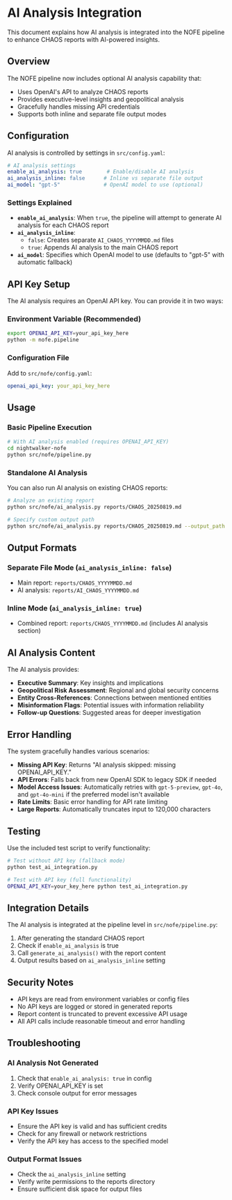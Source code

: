 # AI Analysis Integration

This document explains how AI analysis is integrated into the NOFE pipeline to enhance CHAOS reports with AI-powered insights.

## Overview

The NOFE pipeline now includes optional AI analysis capability that:
- Uses OpenAI's API to analyze CHAOS reports
- Provides executive-level insights and geopolitical analysis
- Gracefully handles missing API credentials
- Supports both inline and separate file output modes

## Configuration

AI analysis is controlled by settings in `src/config.yaml`:

```yaml
# AI analysis settings
enable_ai_analysis: true        # Enable/disable AI analysis
ai_analysis_inline: false      # Inline vs separate file output
ai_model: "gpt-5"              # OpenAI model to use (optional)
```

### Settings Explained

- **`enable_ai_analysis`**: When `true`, the pipeline will attempt to generate AI analysis for each CHAOS report
- **`ai_analysis_inline`**: 
  - `false`: Creates separate `AI_CHAOS_YYYYMMDD.md` files
  - `true`: Appends AI analysis to the main CHAOS report
- **`ai_model`**: Specifies which OpenAI model to use (defaults to "gpt-5" with automatic fallback)

## API Key Setup

The AI analysis requires an OpenAI API key. You can provide it in two ways:

### Environment Variable (Recommended)
```bash
export OPENAI_API_KEY=your_api_key_here
python -m nofe.pipeline
```

### Configuration File
Add to `src/nofe/config.yaml`:
```yaml
openai_api_key: your_api_key_here
```

## Usage

### Basic Pipeline Execution
```bash
# With AI analysis enabled (requires OPENAI_API_KEY)
cd nightwalker-nofe
python src/nofe/pipeline.py
```

### Standalone AI Analysis
You can also run AI analysis on existing CHAOS reports:

```bash
# Analyze an existing report
python src/nofe/ai_analysis.py reports/CHAOS_20250819.md

# Specify custom output path
python src/nofe/ai_analysis.py reports/CHAOS_20250819.md --output_path custom_analysis.md
```

## Output Formats

### Separate File Mode (`ai_analysis_inline: false`)
- Main report: `reports/CHAOS_YYYYMMDD.md`
- AI analysis: `reports/AI_CHAOS_YYYYMMDD.md`

### Inline Mode (`ai_analysis_inline: true`)
- Combined report: `reports/CHAOS_YYYYMMDD.md` (includes AI analysis section)

## AI Analysis Content

The AI analysis provides:
- **Executive Summary**: Key insights and implications
- **Geopolitical Risk Assessment**: Regional and global security concerns
- **Entity Cross-References**: Connections between mentioned entities
- **Misinformation Flags**: Potential issues with information reliability
- **Follow-up Questions**: Suggested areas for deeper investigation

## Error Handling

The system gracefully handles various scenarios:

- **Missing API Key**: Returns "AI analysis skipped: missing OPENAI_API_KEY."
- **API Errors**: Falls back from new OpenAI SDK to legacy SDK if needed
- **Model Access Issues**: Automatically retries with `gpt-5-preview`, `gpt-4o`, and `gpt-4o-mini` if the preferred model isn't available
- **Rate Limits**: Basic error handling for API rate limiting
- **Large Reports**: Automatically truncates input to 120,000 characters

## Testing

Use the included test script to verify functionality:

```bash
# Test without API key (fallback mode)
python test_ai_integration.py

# Test with API key (full functionality)
OPENAI_API_KEY=your_key_here python test_ai_integration.py
```

## Integration Details

The AI analysis is integrated at the pipeline level in `src/nofe/pipeline.py`:

1. After generating the standard CHAOS report
2. Check if `enable_ai_analysis` is true
3. Call `generate_ai_analysis()` with the report content
4. Output results based on `ai_analysis_inline` setting

## Security Notes

- API keys are read from environment variables or config files
- No API keys are logged or stored in generated reports
- Report content is truncated to prevent excessive API usage
- All API calls include reasonable timeout and error handling

## Troubleshooting

### AI Analysis Not Generated
1. Check that `enable_ai_analysis: true` in config
2. Verify OPENAI_API_KEY is set
3. Check console output for error messages

### API Key Issues
- Ensure the API key is valid and has sufficient credits
- Check for any firewall or network restrictions
- Verify the API key has access to the specified model

### Output Format Issues
- Check the `ai_analysis_inline` setting
- Verify write permissions to the reports directory
- Ensure sufficient disk space for output files